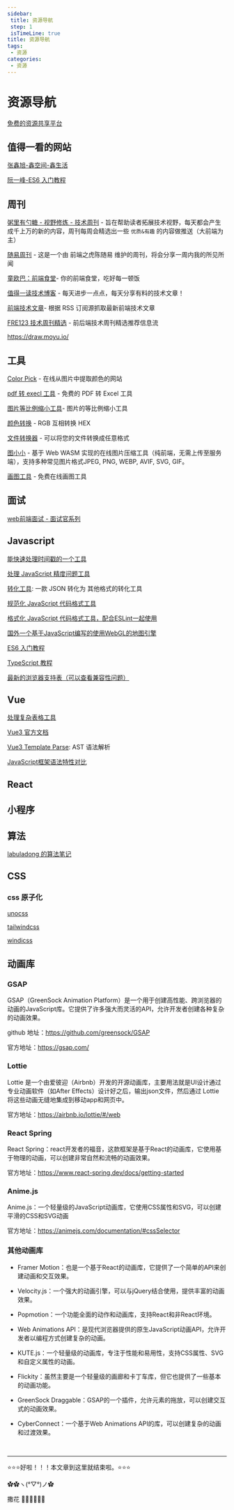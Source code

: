 ```yaml
---
sidebar: 
 title: 资源导航
 step: 1
 isTimeLine: true
title: 资源导航
tags:
 - 资源
categories:
 - 资源
---
```


# 资源导航

[免费的资源共享平台](https://www.fre321.com/)

## 值得一看的网站
[张鑫旭-鑫空间-鑫生活](https://www.zhangxinxu.com/)

[阮一峰-ES6 入门教程](https://es6.ruanyifeng.com/)

## 周刊
[粥里有勺糖 - 视野修炼 - 技术周刊](https://sugarat.top/weekly/) - 旨在帮助读者拓展技术视野，每天都会产生成千上万的新的内容，周刊每周会精选出一些 `优质&有趣` 的内容做推送（大前端为主）

[随易周刊](https://me.yicode.tech/5-%E9%9A%8F%E6%98%93%E5%91%A8%E5%88%8A/1-%E9%9A%8F%E6%98%93%E5%91%A8%E5%88%8A/1-%E7%AC%AC001%E6%9C%9F(%E5%A4%AA%E6%9E%81).html) - 这是一个由 前端之虎陈随易 维护的周刊，将会分享一周内我的所见所闻

[童欧巴：前端食堂](https://github.com/Geekhyt/weekly)- 你的前端食堂，吃好每一顿饭

[值得一读技术博客](https://daily-blog.chlinlearn.top/) - 每天进步一点点，每天分享有料的技术文章！

[前端技术文章](https://fed.chanceyu.com/)- 根据 RSS 订阅源抓取最新前端技术文章

[FRE123 技术周刊精选](https://www.fre321.com/weekly) - 前后端技术周刊精选推荐信息流


https://draw.moyu.io/

## 工具
[Color Pick](https://imgcolorpicker.vercel.app/) - 在线从图片中提取颜色的网站

[pdf 转 execl 工具](https://smallpdf.com/pdf-to-excel) - 免费的 PDF 转 Excel 工具

[图片等比例缩小工具](https://picresize.com/)- 图片的等比例缩小工具

[颜色转换](https://www.fenxianglu.cn/tool/color) - RGB 互相转换 HEX

[文件转换器](https://convertio.co/zh/) - 可以将您的文件转换成任意格式

[图小小](https://picsmaller.com/) - 基于 Web WASM 实现的在线图片压缩工具（纯前端，无需上传至服务端），支持多种常见图片格式JPEG, PNG, WEBP, AVIF, SVG, GIF。

[画图工具](https://draw.moyu.io/) - 免费在线画图工具

## 面试
[web前端面试 - 面试官系列](https://vue3js.cn/interview/es6/var_let_const.html)

## Javascript
[能快速处理时间戳的一个工具](https://dayjs.fenxianglu.cn/)

[处理 JavaScript 精度问题工具](http://mikemcl.github.io/big.js/)

[转化工具](https://transform.tools/json-schema-to-openapi-schema): 一款 JSON 转化为 其他格式的转化工具

[规范化 JavaScript 代码格式工具](https://eslint.nodejs.cn/)

[格式化 JavaScript 代码格式工具，配合ESLint一起使用](https://www.prettier.cn/)

[国外一个基于JavaScript编写的使用WebGL的地图引擎](https://zouyaoji.top/vue-cesium/#/zh-CN)

[ES6 入门教程](https://es6.ruanyifeng.com/)

[TypeScript 教程](https://wangdoc.com/typescript/)

[最新的浏览器支持表（可以查看兼容性问题）](https://caniuse.com/)

## Vue
[处理复杂表格工具](https://vxetable.cn/#/table/start/install)

[Vue3 官方文档](https://cn.vuejs.org/)

[Vue3 Template Parse](https://template-explorer.vuejs.org/#eyJzcmMiOiI8ZGl2PkhlbGxvIFdvcmxkPC9kaXY+Iiwib3B0aW9ucyI6e319): AST 语法解析

[JavaScript框架语法特性对比](https://component-party.jason-liang.com/)

## React

## 小程序

## 算法
[labuladong 的算法笔记](https://labuladong.online/algo/)

## CSS
### css 原子化
[unocss](https://alfred-skyblue.github.io/unocss-docs-cn/)

[tailwindcss](https://www.tailwindcss.cn/)

[windicss](https://cn.windicss.org/)

## 动画库
### GSAP
GSAP（GreenSock Animation Platform）是一个用于创建高性能、跨浏览器的动画的JavaScript库。它提供了许多强大而灵活的API，允许开发者创建各种复杂的动画效果。

github 地址：https://github.com/greensock/GSAP

官方地址：https://gsap.com/

### Lottie
Lottie 是一个由爱彼迎（Airbnb）开发的开源动画库，主要用法就是UI设计通过专业动画软件（如After Effects）设计好之后，输出json文件，然后通过 Lottie 将这些动画无缝地集成到移动app和网页中。

官方地址：https://airbnb.io/lottie/#/web

### React Spring
React Spring：react开发者的福音，这款框架是基于React的动画库，它使用基于物理的动画，可以创建非常自然和流畅的动画效果。

官方地址：https://www.react-spring.dev/docs/getting-started


### Anime.js
Anime.js：一个轻量级的JavaScript动画库，它使用CSS属性和SVG，可以创建平滑的CSS和SVG动画

官方地址：https://animejs.com/documentation/#cssSelector

### 其他动画库
- Framer Motion：也是一个基于React的动画库，它提供了一个简单的API来创建动画和交互效果。

- Velocity.js：一个强大的动画引擎，可以与jQuery结合使用，提供丰富的动画效果。

- Popmotion：一个功能全面的动作和动画库，支持React和非React环境。

- Web Animations API：是现代浏览器提供的原生JavaScript动画API，允许开发者以编程方式创建复杂的动画。

- KUTE.js：一个轻量级的动画库，专注于性能和易用性，支持CSS属性、SVG和自定义属性的动画。

- Flickity：虽然主要是一个轻量级的画廊和卡丁车库，但它也提供了一些基本的动画功能。

- GreenSock Draggable：GSAP的一个插件，允许元素的拖放，可以创建交互式的动画效果。

- CyberConnect：一个基于Web Animations API的库，可以创建复杂的动画和过渡效果。

<br/>
<hr />

⭐️⭐️⭐️好啦！！！本文章到这里就结束啦。⭐️⭐️⭐️

✿✿ヽ(°▽°)ノ✿

撒花 🌸🌸🌸🌸🌸🌸
